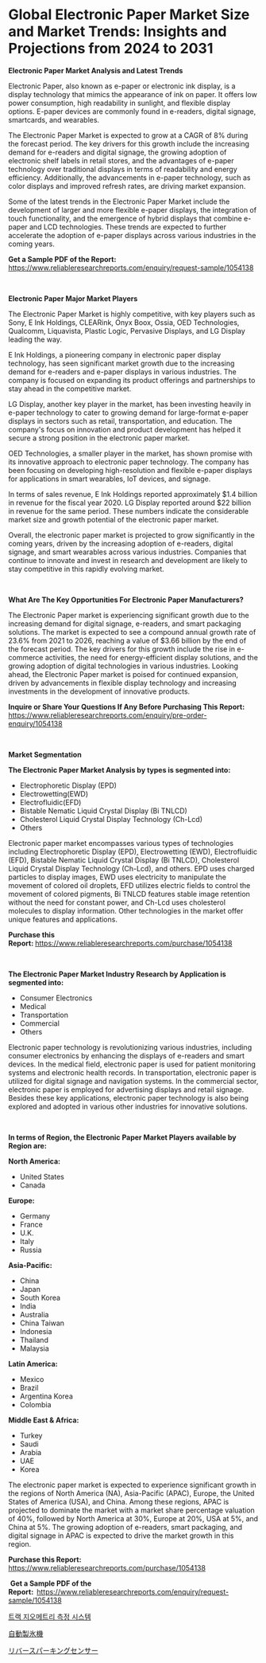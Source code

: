<p><h1>Global Electronic Paper Market Size and Market Trends: Insights and Projections from 2024 to 2031</h1></p><p><strong>Electronic Paper Market Analysis and Latest Trends</strong></p>
<p><p>Electronic Paper, also known as e-paper or electronic ink display, is a display technology that mimics the appearance of ink on paper. It offers low power consumption, high readability in sunlight, and flexible display options. E-paper devices are commonly found in e-readers, digital signage, smartcards, and wearables.</p><p>The Electronic Paper Market is expected to grow at a CAGR of 8% during the forecast period. The key drivers for this growth include the increasing demand for e-readers and digital signage, the growing adoption of electronic shelf labels in retail stores, and the advantages of e-paper technology over traditional displays in terms of readability and energy efficiency. Additionally, the advancements in e-paper technology, such as color displays and improved refresh rates, are driving market expansion.</p><p>Some of the latest trends in the Electronic Paper Market include the development of larger and more flexible e-paper displays, the integration of touch functionality, and the emergence of hybrid displays that combine e-paper and LCD technologies. These trends are expected to further accelerate the adoption of e-paper displays across various industries in the coming years.</p></p>
<p><strong>Get a Sample PDF of the Report:&nbsp;</strong> <a href="https://www.reliableresearchreports.com/enquiry/request-sample/1054138">https://www.reliableresearchreports.com/enquiry/request-sample/1054138</a></p>
<p>&nbsp;</p>
<p><strong>Electronic Paper Major Market Players</strong></p>
<p><p>The Electronic Paper Market is highly competitive, with key players such as Sony, E Ink Holdings, CLEARink, Onyx Boox, Ossia, OED Technologies, Qualcomm, Liquavista, Plastic Logic, Pervasive Displays, and LG Display leading the way. </p><p>E Ink Holdings, a pioneering company in electronic paper display technology, has seen significant market growth due to the increasing demand for e-readers and e-paper displays in various industries. The company is focused on expanding its product offerings and partnerships to stay ahead in the competitive market.</p><p>LG Display, another key player in the market, has been investing heavily in e-paper technology to cater to growing demand for large-format e-paper displays in sectors such as retail, transportation, and education. The company's focus on innovation and product development has helped it secure a strong position in the electronic paper market.</p><p>OED Technologies, a smaller player in the market, has shown promise with its innovative approach to electronic paper technology. The company has been focusing on developing high-resolution and flexible e-paper displays for applications in smart wearables, IoT devices, and signage.</p><p>In terms of sales revenue, E Ink Holdings reported approximately $1.4 billion in revenue for the fiscal year 2020. LG Display reported around $22 billion in revenue for the same period. These numbers indicate the considerable market size and growth potential of the electronic paper market.</p><p>Overall, the electronic paper market is projected to grow significantly in the coming years, driven by the increasing adoption of e-readers, digital signage, and smart wearables across various industries. Companies that continue to innovate and invest in research and development are likely to stay competitive in this rapidly evolving market.</p></p>
<p>&nbsp;</p>
<p><strong>What Are The Key Opportunities For Electronic Paper Manufacturers?</strong></p>
<p><p>The Electronic Paper market is experiencing significant growth due to the increasing demand for digital signage, e-readers, and smart packaging solutions. The market is expected to see a compound annual growth rate of 23.6% from 2021 to 2026, reaching a value of $3.66 billion by the end of the forecast period. The key drivers for this growth include the rise in e-commerce activities, the need for energy-efficient display solutions, and the growing adoption of digital technologies in various industries. Looking ahead, the Electronic Paper market is poised for continued expansion, driven by advancements in flexible display technology and increasing investments in the development of innovative products.</p></p>
<p><strong>Inquire or Share Your Questions If Any Before Purchasing This Report:</strong> <a href="https://www.reliableresearchreports.com/enquiry/pre-order-enquiry/1054138">https://www.reliableresearchreports.com/enquiry/pre-order-enquiry/1054138</a></p>
<p>&nbsp;</p>
<p><strong>Market Segmentation</strong></p>
<p><strong>The Electronic Paper Market Analysis by types is segmented into:</strong></p>
<p><ul><li>Electrophoretic Display (EPD)</li><li>Electrowetting(EWD)</li><li>Electrofluidic(EFD)</li><li>Bistable Nematic Liquid Crystal Display (Bi TNLCD)</li><li>Cholesterol Liquid Crystal Display Technology (Ch-Lcd)</li><li>Others</li></ul></p>
<p><p>Electronic paper market encompasses various types of technologies including Electrophoretic Display (EPD), Electrowetting (EWD), Electrofluidic (EFD), Bistable Nematic Liquid Crystal Display (Bi TNLCD), Cholesterol Liquid Crystal Display Technology (Ch-Lcd), and others. EPD uses charged particles to display images, EWD uses electricity to manipulate the movement of colored oil droplets, EFD utilizes electric fields to control the movement of colored pigments, Bi TNLCD features stable image retention without the need for constant power, and Ch-Lcd uses cholesterol molecules to display information. Other technologies in the market offer unique features and applications.</p></p>
<p><strong>Purchase this Report:&nbsp;</strong><a href="https://www.reliableresearchreports.com/purchase/1054138">https://www.reliableresearchreports.com/purchase/1054138</a></p>
<p>&nbsp;</p>
<p><strong>The Electronic Paper Market Industry Research by Application is segmented into:</strong></p>
<p><ul><li>Consumer Electronics</li><li>Medical</li><li>Transportation</li><li>Commercial</li><li>Others</li></ul></p>
<p><p>Electronic paper technology is revolutionizing various industries, including consumer electronics by enhancing the displays of e-readers and smart devices. In the medical field, electronic paper is used for patient monitoring systems and electronic health records. In transportation, electronic paper is utilized for digital signage and navigation systems. In the commercial sector, electronic paper is employed for advertising displays and retail signage. Besides these key applications, electronic paper technology is also being explored and adopted in various other industries for innovative solutions.</p></p>
<p>&nbsp;</p>
<p><strong>In terms of Region, the Electronic Paper Market Players available by Region are:</strong></p>
<p>
    <p> <strong> North America: </strong>
        <ul>
            <li>United States</li>
            <li>Canada</li>
        </ul>
        </p> 
    <p> <strong> Europe: </strong>
        <ul>
            <li>Germany</li>
            <li>France</li>
            <li>U.K.</li>
            <li>Italy</li>
            <li>Russia</li>
        </ul>
        </p> 
    <p> <strong> Asia-Pacific: </strong>
        <ul>
            <li>China</li>
            <li>Japan</li>
            <li>South Korea</li>
            <li>India</li>
            <li>Australia</li>
            <li>China Taiwan</li>
            <li>Indonesia</li>
            <li>Thailand</li>
            <li>Malaysia</li>
        </ul>
        </p> 
    <p> <strong> Latin America: </strong>
        <ul>
            <li>Mexico</li>
            <li>Brazil</li>
            <li>Argentina Korea</li>
            <li>Colombia</li>
        </ul>
        </p> 
    <p> <strong> Middle East & Africa: </strong>
        <ul>
            <li>Turkey</li>
            <li>Saudi</li>
            <li>Arabia</li>
            <li>UAE</li>
            <li>Korea</li>
        </ul>
    </p>
    </p>
<p><p>The electronic paper market is expected to experience significant growth in the regions of North America (NA), Asia-Pacific (APAC), Europe, the United States of America (USA), and China. Among these regions, APAC is projected to dominate the market with a market share percentage valuation of 40%, followed by North America at 30%, Europe at 20%, USA at 5%, and China at 5%. The growing adoption of e-readers, smart packaging, and digital signage in APAC is expected to drive the market growth in this region.</p></p>
<p><strong>Purchase this Report: </strong><a href="https://www.reliableresearchreports.com/purchase/1054138">https://www.reliableresearchreports.com/purchase/1054138</a></p>
<p>&nbsp;<strong>Get a Sample PDF of the Report:&nbsp;&nbsp;</strong><a href="https://www.reliableresearchreports.com/enquiry/request-sample/1054138">https://www.reliableresearchreports.com/enquiry/request-sample/1054138</a></p>
<p><strong></strong></p>
<p><p><a href="https://github.com/JackieFauhey9089475/Market-Research-Report-List-1/blob/main/75334898218.md">트랙 지오메트리 측정 시스템</a></p><p><a href="https://github.com/zjkmgcs938405/Market-Research-Report-List-1/blob/main/43504499036.md">自動製氷機</a></p><p><a href="https://github.com/mohamedbakry57/Market-Research-Report-List-3/blob/main/21784429035.md">リバースパーキングセンサー</a></p></p>
